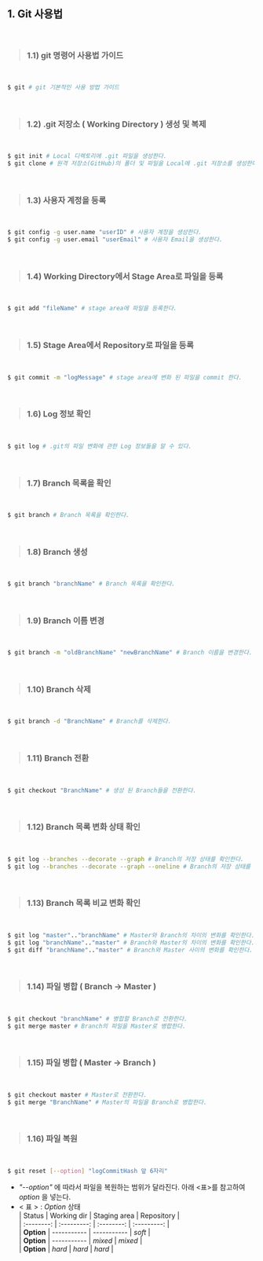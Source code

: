 ## 1. Git 사용법  

</br>

> ### 1.1) git 명령어 사용법 가이드  
</br>

````bash
$ git # git 기본적인 사용 방법 가이드
````   
</br>

> ### 1.2) .git 저장소 ( Working Directory ) 생성 및 복제   

</br>

````bash
$ git init # Local 디렉토리에 .git 파일을 생성한다.      
$ git clone # 원격 저장소(GitHub)의 폴더 및 파일을 Local에 .git 저장소를 생성한다.
````   
</br>

> ### 1.3) 사용자 계정을 등록     

</br>
   
````bash
$ git config -g user.name "userID" # 사용자 계정을 생성한다.
$ git config -g user.email "userEmail" # 사용자 Email을 생성한다.
````   
</br>

> ### 1.4) Working Directory에서 Stage Area로 파일을 등록   

</br>
   
````bash
$ git add "fileName" # stage area에 파일을 등록한다.
````           
</br>

> ### 1.5) Stage Area에서 Repository로 파일을 등록   

</br>
   
````bash
$ git commit -m "logMessage" # stage area에 변화 된 파일을 commit 한다.
````
</br>

> ### 1.6) Log 정보 확인

</br>
   
````bash
$ git log # .git의 파일 변화에 관한 Log 정보들을 알 수 있다.
````   
</br>

> ### 1.7) Branch 목록을 확인

</br>
   
````bash
$ git branch # Branch 목록을 확인한다.
````   
</br>

> ### 1.8) Branch 생성

</br>
   
````bash
$ git branch "branchName" # Branch 목록을 확인한다.
````   
</br>

> ### 1.9) Branch 이름 변경

</br>
   
````bash
$ git branch -m "oldBranchName" "newBranchName" # Branch 이름을 변경한다.
````   
</br>

> ### 1.10) Branch 삭제

</br>
   
````bash
$ git branch -d "BranchName" # Branch를 삭제한다.
````    
</br>

> ### 1.11) Branch 전환

</br>
   
````bash
$ git checkout "BranchName" # 생성 된 Branch들을 전환한다.
````           
</br>

> ### 1.12) Branch 목록 변화 상태 확인

</br>
   
````bash
$ git log --branches --decorate --graph # Branch의 저장 상태를 확인한다.
$ git log --branches --decorate --graph --oneline # Branch의 저장 상태를 한 줄로 확인한다.
```` 
</br>

> ### 1.13) Branch 목록 비교 변화 확인

</br>
   
````bash
$ git log "master".."branchName" # Master와 Branch의 차이의 변화를 확인한다.
$ git log "branchName".."master" # Branch와 Master의 차이의 변화를 확인한다.
$ git diff "branchName".."master" # Branch와 Master 사이의 변화를 확인한다.
```` 
</br>

> ### 1.14) 파일 병합 ( Branch -> Master )

</br>
   
````bash
$ git checkout "branchName" # 병합할 Branch로 전환한다.
$ git merge master # Branch의 파일을 Master로 병합한다.
````   
</br>

> ### 1.15) 파일 병합 ( Master -> Branch )

</br>
   
````bash
$ git checkout master # Master로 전환한다.
$ git merge "BranchName" # Master의 파일을 Branch로 병합한다.
````
</br>

> ### 1.16) 파일 복원

</br>
   
````bash
$ git reset [--option] "logCommitHash 앞 6자리" 
````
- _"--option"_ 에 따라서 파일을 복원하는 범위가 달라진다. 아래 <표>를 참고하여 _option_ 을 넣는다.
- < 표 > : _Option_ 상태    
  |   Status   | Working dir | Staging area |  Repository  |     
  | :--------: | :---------: | :--------:  |  :---------:  |   
  | **Option** | ----------- | ----------- |    _soft_     |   
  | **Option** | ----------- |    _mixed_    |    _mixed_    |   
  | **Option** |   _hard_     |    _hard_     |    _hard_     |
  
</br>
